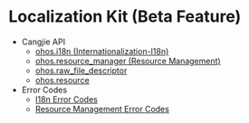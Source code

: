 # Localization Kit (Beta Feature)

- Cangjie API
    - [ohos.i18n (Internationalization-I18n)](cj-apis-i18n.md)
    - [ohos.resource_manager (Resource Management)](cj-apis-resource_manager.md)
    - [ohos.raw_file_descriptor](cj-apis-raw_file_descriptor.md)
    - [ohos.resource](cj-apis-resource.md)
- Error Codes
    - [I18n Error Codes](cj-errorcode-i18n.md)
    - [Resource Management Error Codes](cj-errorcode-resource-manager.md)
